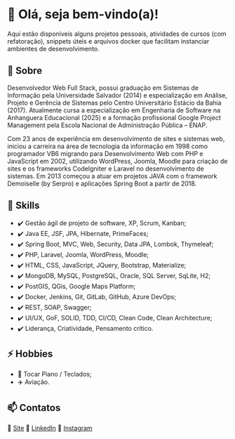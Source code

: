 # 👋 Olá, seja bem-vindo(a)!

Aqui estão disponíveis alguns projetos pessoais, atividades de cursos (com refatoração), snippets úteis e arquivos docker que facilitam instanciar ambientes de desenvolvimento.

## 🙂 Sobre

Desenvolvedor Web Full Stack, possui graduação em Sistemas de Informação pela Universidade Salvador (2014) e especialização em Análise, Projeto e Gerência de Sistemas pelo Centro Universitário Estácio da Bahia (2017). Atualmente cursa a especialização em Engenharia de Software na Anhanguera Educacional (2025) e a formação profissional Google Project Management pela Escola Nacional de Administração Pública – ENAP.

Com 23 anos de experiência em desenvolvimento de sites e sistemas web, iniciou a carreira na área de tecnologia da informação em 1998 como programador VB6 migrando para Desenvolvimento Web com PHP e JavaScript em 2002, utilizando WordPress, Joomla, Moodle para criação de sites e os frameworks CodeIgniter e Laravel no desenvolvimento de sistemas. Em 2013 começou a atuar em projetos JAVA com o framework Demoiselle (by Serpro) e aplicações Spring Boot a partir de 2018.

## 🧰 Skills
- ✔️ Gestão ágil de projeto de software, XP, Scrum, Kanban;
- ✔️ Java EE, JSF, JPA, Hibernate, PrimeFaces;
- ✔️ Spring Boot, MVC, Web, Security, Data JPA, Lombok, Thymeleaf;
- ✔️ PHP, Laravel, Joomla, WordPress, Moodle;
- ✔️ HTML, CSS, JavaScript, JQuery, Bootstrap, Materialize;
- ✔️ MongoDB, MySQL, PostgreSQL, Oracle, SQL Server, SqLite, H2;
- ✔️ PostGIS, QGis, Google Maps Platform;
- ✔️ Docker, Jenkins, Git, GitLab, GitHub, Azure DevOps;
- ✔️ REST, SOAP, Swagger; 
- ✔️ UI/UX, GoF, SOLID, TDD, CI/CD, Clean Code, Clean Architecture;
- ✔️ Liderança, Criatividade, Pensamento crítico.

## ⚡ Hobbies
- 🎹 Tocar Piano / Teclados;
- ✈️ Aviação.

## 📫 Contatos
🔗 [Site](https://eduardobelem.com.br/)
🔗 [LinkedIn](https://www.linkedin.com/in/edumanoel/)
🔗 [Instagram](https://www.instagram.com/eduardobelemteclas/)

